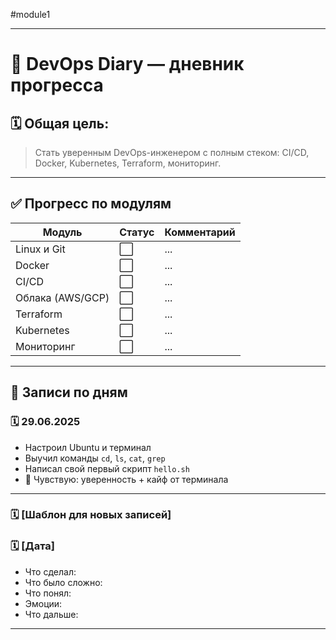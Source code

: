 #module1

---
# 📔 DevOps Diary — дневник прогресса



## 🗓️ Общая цель:
> Стать уверенным DevOps-инженером с полным стеком: CI/CD, Docker, Kubernetes, Terraform, мониторинг.

---

## ✅ Прогресс по модулям

| Модуль | Статус | Комментарий |
|--------|--------|-------------|
| Linux и Git | ⬜ | ... |
| Docker | ⬜ | ... |
| CI/CD | ⬜ | ... |
| Облака (AWS/GCP) | ⬜ | ... |
| Terraform | ⬜ | ... |
| Kubernetes | ⬜ | ... |
| Мониторинг | ⬜ | ... |

---

## 📅 Записи по дням

### 🗓️ 29.06.2025
- Настроил Ubuntu и терминал
- Выучил команды `cd`, `ls`, `cat`, `grep`
- Написал свой первый скрипт `hello.sh`
- 🌟 Чувствую: уверенность + кайф от терминала

---

### 🗓️ [Шаблон для новых записей]

### 🗓️ [Дата]
- Что сделал:
- Что было сложно:
- Что понял:
- Эмоции:
- Что дальше:

---





